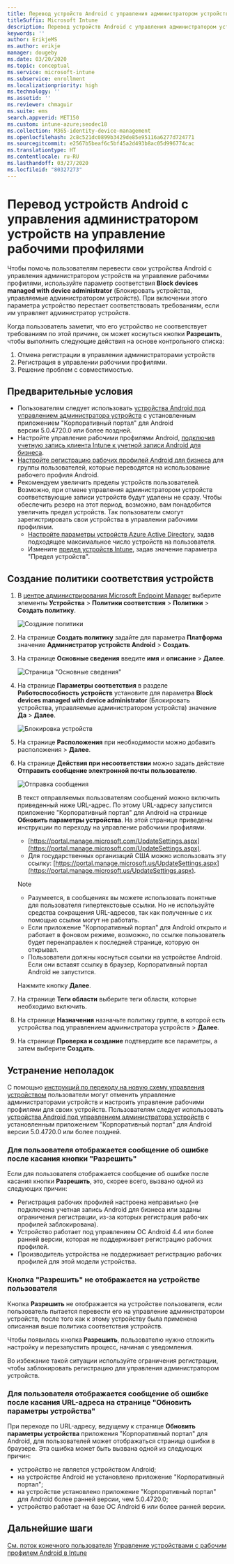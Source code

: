 ```yaml
---
title: Перевод устройств Android с управления администратором устройств на управление рабочими профилями
titleSuffix: Microsoft Intune
description: Перевод устройств Android с управления администратором устройств на управление рабочими профилями в Intune.
keywords: ''
author: ErikjeMS
ms.author: erikje
manager: dougeby
ms.date: 03/20/2020
ms.topic: conceptual
ms.service: microsoft-intune
ms.subservice: enrollment
ms.localizationpriority: high
ms.technology: ''
ms.assetid: ''
ms.reviewer: chmaguir
ms.suite: ems
search.appverid: MET150
ms.custom: intune-azure;seodec18
ms.collection: M365-identity-device-management
ms.openlocfilehash: 2c8c521dc0899b3429de85e95116a6277d724771
ms.sourcegitcommit: e2567b5beaf6c5bf45a2d493b8ac05d996774cac
ms.translationtype: HT
ms.contentlocale: ru-RU
ms.lasthandoff: 03/27/2020
ms.locfileid: "80327273"
---
```

# <a name="move-android-devices-from-device-administrator-to-work-profile-management"></a>Перевод устройств Android с управления администратором устройств на управление рабочими профилями

Чтобы помочь пользователям перевести свои устройства Android с управления администратором устройств на управление рабочими профилями, используйте параметр соответствия **Block devices managed with device administrator** (Блокировать устройства, управляемые администратором устройств). При включении этого параметра устройство перестает соответствовать требованиям, если им управляет администратор устройств. 

Когда пользователь заметит, что его устройство не соответствует требованиям по этой причине, он может коснуться кнопки **Разрешить**, чтобы выполнить следующие действия на основе контрольного списка:
1. Отмена регистрации в управлении администраторами устройств
2. Регистрация в управлении рабочими профилями.
3. Решение проблем с совместимостью. 

## <a name="prerequisites"></a>Предварительные условия

- Пользователям следует использовать [устройства Android под управлением администратора устройств](android-enroll-device-administrator.md) с установленным приложением "Корпоративный портал" для Android версии 5.0.4720.0 или более поздней.
- Настройте управление рабочими профилями Android, [подключив учетную запись клиента Intune к учетной записи Android для бизнеса](connect-intune-android-enterprise.md).
- [Настройте регистрацию рабочих профилей Android для бизнеса](android-work-profile-enroll.md) для группы пользователей, которые переводятся на использование рабочего профиля Android.
- Рекомендуем увеличить пределы устройств пользователей. Возможно, при отмене управления администратором устройств соответствующие записи устройств будут удалены не сразу. Чтобы обеспечить резерв на этот период, возможно, вам понадобится увеличить предел устройств. Так пользователи смогут зарегистрировать свои устройства в управлении рабочими профилями.
  - [Настройте параметры устройств Azure Active Directory](https://docs.microsoft.com/azure/active-directory/devices/device-management-azure-portal#configure-device-settings), задав подходящее максимальное число устройств на пользователя.
  - Измените [предел устройств Intune](enrollment-restrictions-set.md#create-a-device-limit-restriction), задав значение параметра "Предел устройств". 

## <a name="create-device-compliance-policy"></a>Создание политики соответствия устройств

1. В [центре администрирования Microsoft Endpoint Manager](https://go.microsoft.com/fwlink/?linkid=2109431) выберите элементы **Устройства** > **Политики соответствия** > **Политики** > **Создать политику**.

    ![Создание политики](./media/android-move-device-admin-work-profile/create-policy.png)

2. На странице **Создать политику** задайте для параметра **Платформа** значение **Администратор устройств Android** > **Создать**.
3. На странице **Основные сведения** введите **имя** и **описание** > **Далее**.

    ![Страница "Основные сведения"](./media/android-move-device-admin-work-profile/basics.png)
    
4. На странице **Параметры соответствия** в разделе **Работоспособность устройств** установите для параметра **Block devices managed with device administrator** (Блокировать устройства, управляемые администратором устройств) значение **Да** > **Далее**.

    ![Блокировка устройств](./media/android-move-device-admin-work-profile/block-devices.png)

5. На странице **Расположения** при необходимости можно добавить расположения > **Далее**.
6. На странице **Действия при несоответствии** можно задать действие **Отправить сообщение электронной почты пользователю**.

    ![Отправка сообщения](./media/android-move-device-admin-work-profile/send-email.png)


    В текст отправляемых пользователям сообщений можно включить приведенный ниже URL-адрес. По этому URL-адресу запустится приложение "Корпоративный портал" для Android на странице **Обновить параметры устройства**. На этой странице приведены инструкции по переходу на управление рабочими профилями.
    - [https://portal.manage.microsoft.com/UpdateSettings.aspx](https://portal.manage.microsoft.com/UpdateSettings.aspx).
    - Для государственных организаций США можно использовать эту ссылку: [https://portal.manage.microsoft.us/UpdateSettings.aspx](https://portal.manage.microsoft.us/UpdateSettings.aspx).
  
    > [!NOTE]
    > - Разумеется, в сообщениях вы можете использовать понятные для пользователя гипертекстовые ссылки. Но не используйте средства сокращения URL-адресов, так как полученные с их помощью ссылки могут не работать.
    > - Если приложение "Корпоративный портал" для Android открыто и работает в фоновом режиме, возможно, по ссылке пользователь будет перенаправлен к последней странице, которую он открывал.
    > - Пользователи должны коснуться ссылки на устройстве Android. Если они вставят ссылку в браузер, Корпоративный портал Android не запустится. 

    Нажмите кнопку **Далее**.

7. На странице **Теги области** выберите теги области, которые необходимо включить.
8. На странице **Назначения** назначьте политику группе, в которой есть устройства под управлением администратора устройств > **Далее**.
9. На странице **Проверка и создание** подтвердите все параметры, а затем выберите **Создать**.

## <a name="troubleshooting"></a>Устранение неполадок

С помощью [инструкций по переходу на новую схему управления устройством](../user-help/move-to-new-device-management-setup.md) пользователи могут отменить управление администраторами устройств и настроить управление рабочими профилями для своих устройств. Пользователям следует использовать [устройства Android под управлением администратора устройств](android-enroll-device-administrator.md) с установленным приложением "Корпоративный портал" для Android версии 5.0.4720.0 или более поздней.

### <a name="user-sees-an-error-after-tapping-resolve"></a>Для пользователя отображается сообщение об ошибке после касания кнопки "Разрешить"
Если для пользователя отображается сообщение об ошибке после касания кнопки **Разрешить**, это, скорее всего, вызвано одной из следующих причин:
- Регистрация рабочих профилей настроена неправильно (не подключена учетная запись Android для бизнеса или заданы ограничения регистрации, из-за которых регистрация рабочих профилей заблокирована).
- Устройство работает под управлением ОС Android 4.4 или более ранней версии, которая не поддерживает регистрацию рабочих профилей. 
- Производитель устройства не поддерживает регистрацию рабочих профилей для этой модели устройства.

### <a name="resolve-button-doesnt-appear-on-the-users-device"></a>Кнопка "Разрешить" не отображается на устройстве пользователя
Кнопка **Разрешить** не отображается на устройстве пользователя, если пользователь пытается перевести его на управление администратором устройств, после того как к этому устройству была применена описанная выше политика соответствия устройств.

Чтобы появилась кнопка **Разрешить**, пользователю нужно отложить настройку и перезапустить процесс, начиная с уведомления.

Во избежание такой ситуации используйте ограничения регистрации, чтобы заблокировать регистрацию для управления администратором устройств.

### <a name="user-sees-an-error-after-tapping-url-to-update-device-settings-page"></a>Для пользователя отображается сообщение об ошибке после касания URL-адреса на странице "Обновить параметры устройства"
При переходе по URL-адресу, ведущему к странице **Обновить параметры устройства** приложения "Корпоративный портал" для Android, для пользователей может отображаться страница ошибки в браузере. Эта ошибка может быть вызвана одной из следующих причин:
- устройство не является устройством Android;
- на устройстве Android не установлено приложение "Корпоративный портал";
- на устройстве установлено приложение "Корпоративный портал" для Android более ранней версии, чем 5.0.4720.0;
- устройство работает на базе ОС Android 6 или более ранней версии. 

## <a name="next-steps"></a>Дальнейшие шаги
[См. поток конечного пользователя](../user-help/move-to-new-device-management-setup.md)
[Управление устройствами с рабочим профилем Android в Intune](android-enterprise-overview.md)
